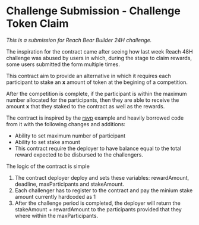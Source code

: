 # Challenge Submission - Challenge Token Claim

*This is a submission for Reach Bear Builder 24H challenge.*

The inspiration for the contract came after seeing how last week Reach 48H challenge was abused by users in which, during the stage to claim rewards, some users submitted the form multiple times.

This contract aim to provide an alternative in which it requires each participant to stake an **x** amount of token at the begining of a competition.

After the competition is complete, if the participant is within the maximum number allocated for the participants, then they are able to receive the amount **x** that they staked to the contract as well as the rewards.

The contract is inspired by the [rsvp](https://github.com/reach-sh/reach-lang/blob/master/examples/rsvp/) example and heavily borrowed code from it with the following changes and additions:

* Ability to set maximum number of participant
* Ability to set stake amount
* This contract require the deployer to have balance equal to the total reward expected to be disbursed to the challengers.

The logic of the contract is simple

1. The contract deployer deploy and sets these variables: rewardAmount, deadline, maxParticipants and stakeAmount.
2. Each challenger has to register to the contract and pay the minium stake amount currently hardcoded as 1
3. After the challenge period is completed, the deployer will return the stakeAmount + rewardAmount to the participants provided that they where within the maxParticipants.
